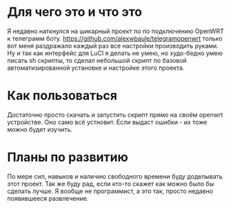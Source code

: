 # Для чего это и что это
Я недавно наткнулся на шикарный проект по по подключению OpenWRT к телеграмм боту. https://github.com/alexwbaule/telegramopenwrt только вот меня раздражало каждый раз все настройки производить руками. Ну и так как интерфейс для LuCI я делать не умею, но худо-бедно умею писать sh скрипты, то сделал небольшой скрипт по базовой автоматизированной установке и настройке этого проекта.
# Как пользоваться
Достаточно просто скачать и запустить скрипт прямо на своём openwrt устройстве. Оно само всё устновит. Если выдаст ошибки - их тоже можно будет изучить.
# Планы по развитию
По мере сил, навыков и наличию свободного времени буду доделывать этот проект. Так же буду рад, если кто-то скажет как можно было бы сделать лучше. Я вообще не программист, а это так, просто недавно появившееся развлечение.
